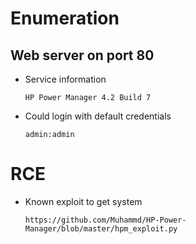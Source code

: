 # Enumeration

## Web server on port 80

- Service information

	`HP Power Manager 4.2 Build 7`

- Could login with default credentials

	`admin:admin`

# RCE

- Known exploit to get system

	`https://github.com/Muhammd/HP-Power-Manager/blob/master/hpm_exploit.py`

